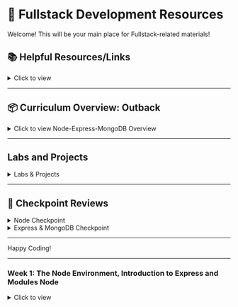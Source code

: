 # 🚀 **Fullstack Development Resources**

Welcome! This will be your main place for Fullstack-related materials!

## 📚 **Helpful Resources/Links**

<details><summary>Click to view</summary>

- [📖 Node.js Official Documentation](https://nodejs.org/en/docs/)
- [📖 Express Official Documentation](https://expressjs.com/)
- [📖 MongoDB Official Documentation](https://docs.mongodb.com/)
- [📖 Mongoose Documentation](https://mongoosejs.com/)
- [📖 Axios Documentation](https://axios-http.com/docs/intro)
- [📖 EJS Documentation](https://ejs.co/)
- [📺 Node.js Crash Course](https://www.youtube.com/watch?v=fBNz5xF-Kx4)
- [📺 Express.js Crash Course](https://www.youtube.com/watch?v=L72fhGm1tfE)
- [📺 MongoDB Crash Course](https://www.youtube.com/watch?v=-56x56UppqQ)
- [📺 Intro to Authentication (Sessions & Hashing)](https://www.youtube.com/watch?v=Ud5xKCYQTjM)
- [📖 JavaScript Promises & Async/Await](https://developer.mozilla.org/en-US/docs/Learn/JavaScript/Asynchronous/Promises)

</details>

---

## 📦 **Curriculum Overview: Outback**

<details><summary>Click to view Node-Express-MongoDB Overview</summary>

### **00 - The Node Environment**

- Node Installation
- Running Node

### **01 - Introduction to Node**

- Intro to Modules
  - What is a Module
- http Module
  - Starting a basic server
  - Routing and responding (text, JSON, HTML)
- Lab: Basic Server

### **02 - Node, Express & EJS**

- Express
  - Routing
  - Axios (HTTP requests)
- EJS
  - Partials
  - Data injection
  - Conditional rendering
  - Loops
- Building a Basic API

### **03 - MongoDB**

- Introduction to MongoDB
- CRUD operations
- Using Mongoose

### **04 - Authentication**

- Sessions and Cookies
- Password Hashing (bcrypt)
- User Authentication (Login/Signup)

</details>

---

## **Labs and Projects**

<details><summary>Labs & Projects</summary>

- **Basic Node Server Lab** ([🔗 Code Example](#))
- [Express Basic API Lab](#)
- [MongoDB CRUD Application Lab](#)
- [Authentication Project (Login/Signup, CRUD with Encrypted Passwords)](#)

</details>

---

## **🎥 Checkpoint Reviews**

<details><summary>Node Checkpoint</summary>

- [💬 Q&A Session](#)

</details>

<details><summary>Express & MongoDB Checkpoint</summary>

- [💬 Q&A Session](#)

</details>

---

Happy Coding!

---

### **Week 1: The Node Environment, Introduction to Express and Modules Node**

<details><summary>Click to view</summary>

#### Day 1: The Node Environment

- Pre-Work:

  - [📖 What Exactly is Node.js][nodejs-intro]
  - [📖 A Pair is Better Than One][pair-better]
  - [📖 Git Handbook][git-handbook]

[nodejs-intro]: https://medium.freecodecamp.org/what-exactly-is-node-js-ae36e97449f5
[git-handbook]: https://guides.github.com/introduction/git-handbook/
[pair-better]: https://hackernoon.com/a-pair-is-better-than-one-e9d4514add9f

```

| Topic                   | Kahoot | Slides | Demo                | Solution             | Review |
| ----------------------- | ------ | ------ | ------------------- | -------------------- | ------ | --- |
| Node Env                |        | -      | - [🧑‍💻][node-demo]   | -                    | -      | -   |
| Node Installation       | [📺][] |        | -                   | -                    | -      |
| Running Node            | [📺][] |        | -                   | - [👾][running-node] | -      |
| Introduction to Modules | [📺][] |        | - [🧑‍💻][module-demo] | -                    | -      |

```

[//]: # " Paste in table above >> [🧑‍💻][node-demo] "
[node-demo]: https://github.com/Stevenhulse14/node-express-mongodb/tree/main/node-express-mongodb-unit-00-the-node-environment/node-demo
[//]: # " Paste in table above >> [🧑‍💻][module-demo] "
[module-demo]: https://github.com/Stevenhulse14/node-express-mongodb/tree/main/node-express-mongodb-unit-01-the-node-intro/1a-intro-to-modules/modules-demo
[//]: # " Paste in table above >> [👾][running-node] "
[module-demo]: https://github.com/Stevenhulse14/node-express-mongodb/blob/main/node-express-mongodb-unit-00-the-node-environment/0b-running-node/final.js

#### Day 2: Modules / FS Library / Tic Tac Toe Review

- Pre-Work:

  - [📖 Node.js Modules ][nodejs-modules]
  - [📖 Fs Library][fs-lib]
  - [📖 Tic Tac Toe Proj][tic-tac-toe]

[nodejs-modules]: https://nodejs.org/api/modules.html
[fs-lib]: https://www.w3schools.com/nodejs/nodejs_filesystem.asp
[tic-tac-toe]: https://github.com/Stevenhulse14/Tickytackytoey

```

| Topic             | Kahoot | Slides | Demo                     | Solution | Review |
| ----------------- | ------ | ------ | ------------------------ | -------- | ------ | --- |
| Tic-Tac-Toe       |        | -      | - [🧑‍💻][tic-tac-toe-demo] | -        | -      | -   |
| Built in Modules  | [📺][] |        | -                        | -        | -      |
| Fs / OS Library   | [📺][] |        | -                        | -        | -      |
| HTTP Introduction | [📺][] |        | -                        | -        | -      |

```

[//]: # " Paste in table above >> [🧑‍💻][tic-tac-toe-demo] "
[tic-tac-toe-demo]: https://github.com/Stevenhulse14/node-express-mongodb/tree/main/tic-tac-toe-solution

#### Day 3: HTTP

- Pre-Work:

  - [📖 HTTP module ][http-modules]
  - [📖 Express Introduction ][express-doc]

[http-modules]: https://nodejs.org/api/http.html
[express-doc]: https://expressjs.com/

```

| Topic             | Kahoot | Slides | Demo | Solution | Review |
| ----------------- | ------ | ------ | ---- | -------- | ------ | --- |
| Tic-Tac-Toe       |        | -      | -    | -        | -      | -   |
| Built in Modules  | [📺][] |        | -    | -        | -      |
| Fs / OS Library   | [📺][] |        | -    | -        | -      |
| HTTP Introduction | [📺][] |        | -    | -        | -      |

```

#### Day 4: Express Demo

- Pre-Work:

  - [📖 Express Demo ][express-deep-dive]
  - [📖 Express Demo Web Dev Simplified ][35-min-video]

[express-deep-dive]: https://www.youtube.com/watch?v=Oe421EPjeBE&t=18185s&ab_channel=freeCodeCamp.org
[35-min-video]: https://www.youtube.com/watch?v=SccSCuHhOw0&ab_channel=WebDevSimplified

```

| Topic        | Kahoot | Slides | Demo | Solution | Review |
| ------------ | ------ | ------ | ---- | -------- | ------ | --- |
| Express Demo |        | -      | -    | -        | -      | -   |
|              | [📺][] |        | -    | -        | -      |
|              | [📺][] |        | -    | -        | -      |
|              | [📺][] |        | -    | -        | -      |


```

#### Day 5: HTTP/Express LAB

- Pre-Work:

```

| Topic | Kahoot | Slides | Demo | Solution | Review |
| ----- | ------ | ------ | ---- | -------- | ------ | --- |
|       |        | -      | -    | -        | -      | -   |
|       | [📺][] |        | -    | -        | -      |
|       | [📺][] |        | -    | -        | -      |
|       | [📺][] |        | -    | -        | -      |

```

</details>
